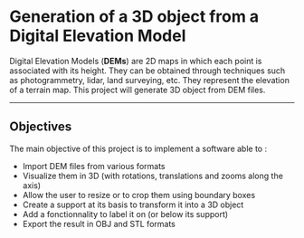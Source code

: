 Generation of a 3D object from a Digital Elevation Model
===================


Digital Elevation Models (**DEMs**) are 2D maps in which each point is associated with its height. They can be obtained through techniques such as photogrammetry, lidar, land surveying, etc. They represent the elevation of a terrain map. This project will generate 3D object from DEM files.

----------


Objectives
-------------

The main objective of this project is to implement a software able to : 
- Import DEM files from various formats
- Visualize them in 3D (with rotations, translations and zooms along the axis)
- Allow the user to resize or to crop them using boundary boxes
- Create a support at its basis to transform it into a 3D object
-  Add a fonctionnality to label it on (or below its support)
- Export the result in OBJ and STL formats
